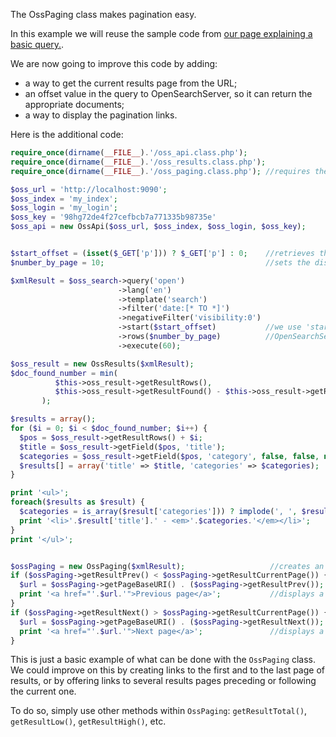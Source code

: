 The OssPaging class makes pagination easy.

In this example we will reuse the sample code from [our page explaining a basic query.](Run-a-query-with-different-parameters).

We are now going to improve this code by adding:
* a way to get the current results page from the URL;
* an offset value in the query to OpenSearchServer, so it can return the appropriate documents;
* a way to display the pagination links.

Here is the additional code:

```php 
require_once(dirname(__FILE__).'/oss_api.class.php');
require_once(dirname(__FILE__).'/oss_results.class.php');
require_once(dirname(__FILE__).'/oss_paging.class.php'); //requires the OssPaging class

$oss_url = 'http://localhost:9090';
$oss_index = 'my_index';
$oss_login = 'my_login';
$oss_key = '98hg72de4f27cefbcb7a771335b98735e'
$oss_api = new OssApi($oss_url, $oss_index, $oss_login, $oss_key);


$start_offset = (isset($_GET['p'])) ? $_GET['p'] : 0;    //retrieves the current page from URL, defaults to 0.
$number_by_page = 10;                                    //sets the display to 10 documents per page

$xmlResult = $oss_search->query('open')
                        ->lang('en')
                        ->template('search')
                        ->filter('date:[* TO *]')
                        ->negativeFilter('visibility:0') 
                        ->start($start_offset)           //we use 'start()' to tell OpenSearchServer what is the offset
                        ->rows($number_by_page)          //OpenSearchServer will return at most $number_by_page document by query
                        ->execute(60);

$oss_result = new OssResults($xmlResult);        
$doc_found_number = min(
          $this->oss_result->getResultRows(), 
          $this->oss_result->getResultFound() - $this->oss_result->getResultCollapsedCount() - $startOffset
       );

$results = array();
for ($i = 0; $i < $doc_found_number; $i++) {
  $pos = $oss_result->getResultRows() + $i;
  $title = $oss_result->getField($pos, 'title');
  $categories = $oss_result->getField($pos, 'category', false, false, null, true);
  $results[] = array('title' => $title, 'categories' => $categories);
}

print '<ul>';
foreach($results as $result) {
  $categories = is_array($result['categories'])) ? implode(', ', $result['categories']) : $result['categories'];
  print '<li>'.$result['title'].' - <em>'.$categories.'</em></li>';
}
print '</ul>';


$ossPaging = new OssPaging($xmlResult);                   //creates an OssPaging object
if ($ossPaging->getResultPrev() < $ossPaging->getResultCurrentPage()) {
  $url = $ossPaging->getPageBaseURI() . ($ossPaging->getResultPrev());
  print '<a href="'.$url.'">Previous page</a>';           //displays a link to the previous page
}
if ($ossPaging->getResultNext() > $ossPaging->getResultCurrentPage()) {
  $url = $ossPaging->getPageBaseURI() . ($ossPaging->getResultNext());
  print '<a href="'.$url.'">Next page</a>';               //displays a link to the next page
}
```

This is just a basic example of what can be done with the `OssPaging` class. We could improve on this by creating links to the first and to the last page of results, or by offering links to several results pages preceding or following the current one.

To do so, simply use other methods within `OssPaging`: `getResultTotal()`, `getResultLow()`, `getResultHigh()`, etc.
